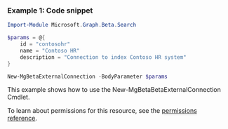 ### Example 1: Code snippet

```powershellImport-Module Microsoft.Graph.Beta.Search

$params = @{
	id = "contosohr"
	name = "Contoso HR"
	description = "Connection to index Contoso HR system"
}

New-MgBetaExternalConnection -BodyParameter $params
```
This example shows how to use the New-MgBetaBetaExternalConnection Cmdlet.
To learn about permissions for this resource, see the [permissions reference](/graph/permissions-reference).

